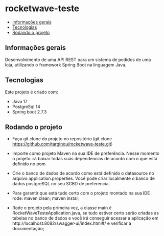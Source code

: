 # rocketwave-teste


* [Informações gerais](#informações-geral)
* [Tecnologias](#tecnologias)
* [Rodando o projeto](#rodando-o-projeto)


## Informações gerais
Desenvolvimento de uma API REST para um sistema de pedidos de uma loja, utilizando o framework Spring Boot na linguagem Java.
	
##  Tecnologias
Este projeto é criado com:
* Java 17
* PostgreSql 14
* Spring boot 2.7.3
	
## Rodando o projeto
* Faça git clone do projeto no repositório (git clone https://github.com/targinou/rocketwave-teste.git)

* Importe como projeto Maven na sua IDE de preferência. Nesse momento o projeto irá baixar todas suas dependencias de acordo com o que está definido no pom.

* Crie o banco de dados de acordo como está definido o datasource no arquivo application.properties. Você pode criar localmente o banco de dados postgreSQL no seu SGBD de preferencia.

* Para garantir que está tudo certo com o projeto montado na sua IDE rode: maven clean; maven instal;

* Rode o projeto pela primeira vez, a classe main é RocketWaveTesteApplication.java, se tudo estiver certo serão criadas as tabelas no banco de dados e você irá conseguir acessar a aplicação em http://localhost:8082/swagger-ui/index.html#/ e verificar a documentação;

